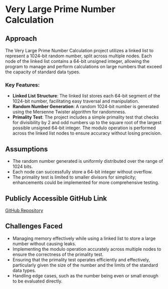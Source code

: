 # Very Large Prime Number Calculation

## Approach
The Very Large Prime Number Calculation project utilizes a linked list to represent a 1024-bit random number, split across multiple nodes. Each node of the linked list contains a 64-bit unsigned integer, allowing the program to manage and perform calculations on large numbers that exceed the capacity of standard data types. 

### Key Features:
- **Linked List Structure**: The linked list stores each 64-bit segment of the 1024-bit number, facilitating easy traversal and manipulation.
- **Random Number Generation**: A random 1024-bit number is generated using the Mersenne Twister algorithm for randomness.
- **Primality Test**: The project includes a simple primality test that checks for divisibility by 2 and odd numbers up to the square root of the largest possible unsigned 64-bit integer. The modulo operation is performed across the linked list nodes to ensure accuracy without losing precision.

## Assumptions
- The random number generated is uniformly distributed over the range of 1024 bits.
- Each node can successfully store a 64-bit integer without overflow.
- The primality test is limited to smaller divisors for simplicity; enhancements could be implemented for more comprehensive testing.

## Publicly Accessible GitHub Link
[GitHub Repository](https://github.com/yourusername/your-repository)  <!-- Replace with your actual GitHub link -->

## Challenges Faced
- Managing memory effectively while using a linked list to store a large number without causing leaks.
- Implementing the modulo operation accurately across multiple nodes to ensure the correctness of the primality test.
- Ensuring that the primality test operates efficiently and effectively, particularly given the size of the number and the limits of the standard data types.
- Handling edge cases, such as the number being even or small enough to be evaluated directly.

